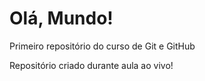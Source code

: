 # Olá, Mundo!
 Primeiro repositório do curso de Git e GitHub

 Repositório criado durante aula ao vivo!
